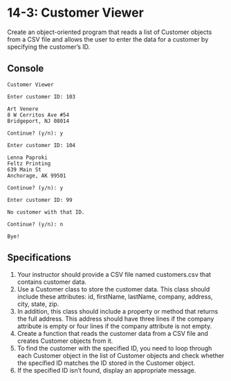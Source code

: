 # 14-3: Customer Viewer
Create an object-oriented program that reads a list of Customer objects from a CSV file and allows the user to enter the data for a customer by specifying the customer’s ID.
## Console
```
Customer Viewer

Enter customer ID: 103

Art Venere
8 W Cerritos Ave #54
Bridgeport, NJ 08014

Continue? (y/n): y

Enter customer ID: 104

Lenna Paproki
Feltz Printing
639 Main St
Anchorage, AK 99501

Continue? (y/n): y

Enter customer ID: 99

No customer with that ID.

Continue? (y/n): n

Bye!
```
## Specifications
1. Your instructor should provide a CSV file named customers.csv that contains customer data.
2. Use a Customer class to store the customer data. This class should include these attributes: id, firstName, lastName, company, address, city, state, zip.
3. In addition, this class should include a property or method that returns the full address. This address should have three lines if the company attribute is empty or four lines if the company attribute is not empty.
4. Create a function that reads the customer data from a CSV file and creates Customer objects from it.
5. To find the customer with the specified ID, you need to loop through each Customer object in the list of Customer objects and check whether the specified ID matches the ID stored in the Customer object.
6. If the specified ID isn’t found, display an appropriate message.
